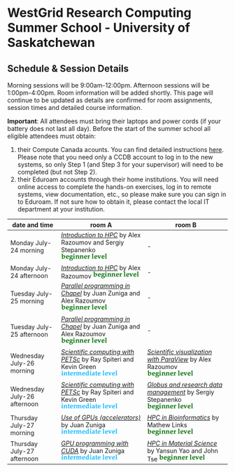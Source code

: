 # WestGrid Research Computing Summer School - University of Saskatchewan
## Schedule & Session Details

Morning sessions will be 9:00am-12:00pm. Afternoon sessions will be 1:00pm-4:00pm. Room information will
be added shortly. This page will continue to be updated as details are confirmed for room assignments,
session times and detailed course information.

**Important**: All attendees must bring their laptops and power cords (if your battery does not last
all day). Before the start of the summer school all eligible attendees must obtain:
1. their Compute Canada acounts. You can find detailed instructions
   [here](https://www.computecanada.ca/research-portal/account-management/apply-for-an-account). Please
   note that you need only a CCDB account to log in to the new systems, so only Step 1 (and Step 3 for
   your supervisor) will need to be completed (but not Step 2).
2. their Eduroam accounts through their home institutions. You will need online access to complete the
   hands-on exercises, log in to remote systems, view documentation, etc., so please make sure you can
   sign in to Eduroam. If not sure how to obtain it, please contact the local IT department at your
   institution.

| date and time | room A | room B |
| ------------- | ------ | ------ |
| Monday July-24 morning | [*Introduction to HPC*](intro.md) by Alex Razoumov and Sergiy Stepanenko ![beginner](beginner.png) | - |
| Monday July-24 afternoon | [*Introduction to HPC*](intro.md) by Alex Razoumov ![beginner](beginner.png) | - |
| Tuesday July-25 morning | [*Parallel programming in Chapel*](chapel.md) by Juan Zuniga and Alex Razoumov ![beginner](beginner.png) | - |
| Tuesday July-25 afternoon | [*Parallel programming in Chapel*](chapel.md) by Juan Zuniga and Alex Razoumov ![beginner](beginner.png) | - |
| Wednesday July-26 morning | [*Scientific computing with PETSc*](petsc.md) by Ray Spiteri and Kevin Green ![intermediate](intermediate.png) | [*Scientific visualization with ParaView*](visualization.md) by Alex Razoumov ![beginner](beginner.png) |
| Wednesday July-26 afternoon | [*Scientific computing with PETSc*](petsc.md) by Ray Spiteri and Kevin Green ![intermediate](intermediate.png) | [*Globus and research data management*](globus.md) by Sergiy Stepanenko ![beginner](beginner.png) |
| Thursday July-27 morning | [*Use of GPUs (accelerators)*](gpus.md) by Juan Zuniga ![intermediate](intermediate.png) | [*HPC in Bioinformatics*](bioinfo.md) by Mathew Links ![beginner](beginner.png) |
| Thursday July-27 afternoon | [*GPU programming with CUDA*](cuda.md) by Juan Zuniga ![intermediate](intermediate.png) | [*HPC in Material Science*](material.md) by Yansun Yao and John Tse ![beginner](beginner.png) |
